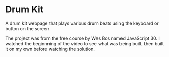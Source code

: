# Drum Kit
A drum kit webpage that plays various drum beats using the keyboard or button on the screen.

The project was from the free course by Wes Bos named JavaScript 30.  I watched the beginnning of the video to see what was being built, then built it on my own before watching the solution.

